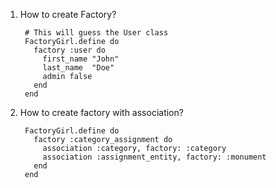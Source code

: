 1. How to create Factory?
    
        # This will guess the User class
        FactoryGirl.define do
          factory :user do
            first_name "John"
            last_name  "Doe"
            admin false
          end
        end
2. How to create factory with association?
        
        FactoryGirl.define do
          factory :category_assignment do
            association :category, factory: :category
            association :assignment_entity, factory: :monument
          end
        end
